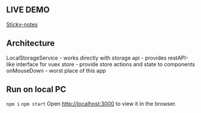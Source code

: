 ## LIVE DEMO
[Sticky-notes](https://mangrayd.github.io/sticky-notes/)

## Architecture
LocalStorageService - works directly with storage 
api - provides restAPI-like interface for vuex
store - provide store actions and state to components 
onMouseDown - worst place of this app

## Run on local PC
`npm i`
`npm start`
Open [http://localhost:3000](http://localhost:3000) to view it in the browser.

